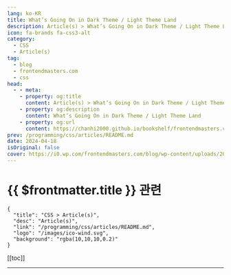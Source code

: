 ```yaml
---
lang: ko-KR
title: What’s Going On in Dark Theme / Light Theme Land
description: Article(s) > What’s Going On in Dark Theme / Light Theme Land
icon: fa-brands fa-css3-alt
category: 
  - CSS
  - Article(s)
tag: 
  - blog
  - frontendmasters.com
  - css
head:
  - - meta:
    - property: og:title
      content: Article(s) > What’s Going On in Dark Theme / Light Theme Land
    - property: og:description
      content: What’s Going On in Dark Theme / Light Theme Land
    - property: og:url
      content: https://chanhi2000.github.io/bookshelf/frontendmasters.com/dark-and-light.html
prev: /programming/css/articles/README.md
date: 2024-04-18
isOriginal: false
cover: https://i0.wp.com/frontendmasters.com/blog/wp-content/uploads/2024/04/light-dark-thumb.jpg?w=1000&ssl=1
---
```


# {{ $frontmatter.title }} 관련

```component VPCard
{
  "title": "CSS > Article(s)",
  "desc": "Article(s)",
  "link": "/programming/css/articles/README.md",
  "logo": "/images/ico-wind.svg",
  "background": "rgba(10,10,10,0.2)"
}
```

[[toc]]

---

<SiteInfo
  name="What’s Going On in Dark Theme / Light Theme Land"
  desc="There has been a fresh round of enthusiasm and writing around light mode / dark mode support for the web lately. I think it’s driven partially by the new light-dark() function in CSS (CSS Color Module Level 5 spec) that makes it easier to declare values that change depending on the mode. Here’s the basic […]"
  url="https://frontendmasters.com/blog/dark-and-light/"
  logo="https://frontendmasters.com/favicon.ico"
  preview="https://i0.wp.com/frontendmasters.com/blog/wp-content/uploads/2024/04/light-dark-thumb.jpg?w=1000&ssl=1"/>

<!-- TODO: 작성 -->
